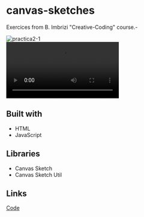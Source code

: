 # canvas-sketches
 Exercices from B. Imbrizi "Creative-Coding" course.-


![practica2-1](https://i.imgur.com/AYTygbb.png) <br>
![practice 4-1](https://i.imgur.com/ozEF5hq.mp4) <br>


## Built with
- HTML
- JavaScript

## Libraries
- Canvas Sketch
- Canvas Sketch Util


## Links

[Code](https://github.com/GabCB/canvas-sketches) <br>
